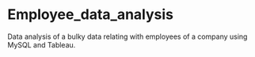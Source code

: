 # Employee_data_analysis
Data analysis of a bulky data relating with employees of a company using MySQL and Tableau.
